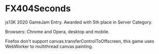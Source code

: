 # FX404Seconds

js13K 2020 GameJam Entry. Awarded with 5th place in Server Category.

Browsers: Chrome and Opera, desktop and mobile.

Firefox don't support canvas.transferControlToOffscreen, this game uses WebWorker to multithread canvas painting.
